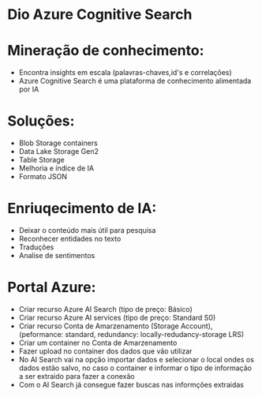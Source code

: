 # Dio Azure Cognitive Search
# Mineração de conhecimento:
 - Encontra insights em escala (palavras-chaves,id's e correlações)
 - Azure Cognitive Search é uma plataforma de conhecimento alimentada por IA
# Soluções:
 - Blob Storage containers
 - Data Lake Storage Gen2
 - Table Storage
 - Melhoria e índice de IA
 - Formato JSON
# Enriuqecimento de IA:
 - Deixar o conteúdo mais útil para pesquisa
 - Reconhecer entidades no texto
 - Traduções
 - Analise de sentimentos
# Portal Azure:
 - Criar recurso Azure AI Search (tipo de preço: Básico)
 - Criar recurso Azure AI services (tipo de preço: Standard S0)
 - Criar recurso Conta de Amarzenamento (Storage Account), (peformance: standard, redundancy: locally-redudancy-storage LRS)
 - Criar um container no Conta de Amarzenamento
 - Fazer upload no container dos dados que vão utilizar
 - No AI Search vai na opção importar dados e selecionar o local ondes os dados estão salvo, no caso o container e informar o tipo de informação a ser extraido para fazer a conexão
 - Com o AI Search já consegue fazer buscas nas informções extraidas
